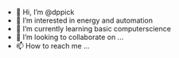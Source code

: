 - 👋 Hi, I’m @dppick
- 👀 I’m interested in energy and automation
- 🌱 I’m currently learning basic computerscience
- 💞️ I’m looking to collaborate on ...
- 📫 How to reach me ...

<!---
dppick/dppick is a ✨ special ✨ repository because its `README.md` (this file) appears on your GitHub profile.
You can click the Preview link to take a look at your changes.
--->


